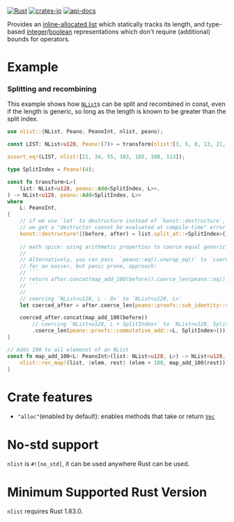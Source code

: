 [![Rust](https://github.com/rodrimati1992/nlist/workflows/Rust/badge.svg)](https://github.com/rodrimati1992/nlist/actions)
[![crates-io](https://img.shields.io/crates/v/nlist.svg)](https://crates.io/crates/nlist)
[![api-docs](https://docs.rs/nlist/badge.svg)](https://docs.rs/nlist/*)


Provides an [inline-allocated list] which statically tracks its length,
and type-based [integer]/[boolean] representations which 
don't require (additional) bounds for operators.

# Example

### Splitting and recombining

This example shows how [`NList`]s can be split and recombined in const,
even if the length is generic, 
so long as the length is known to be greater than the split index.

```rust
use nlist::{NList, Peano, PeanoInt, nlist, peano};

const LIST: NList<u128, Peano!(7)> = transform(nlist![3, 5, 8, 13, 21, 34, 55]);

assert_eq!(LIST, nlist![21, 34, 55, 103, 105, 108, 113]);

type SplitIndex = Peano!(4);

const fn transform<L>(
    list: NList<u128, peano::Add<SplitIndex, L>>,
) -> NList<u128, peano::Add<SplitIndex, L>>
where
    L: PeanoInt,
{
    // if we use `let` to destructure instead of `konst::destructure`,
    // we get a "destructor cannot be evaluated at compile-time" error as of Rust 1.83
    konst::destructure!{(before, after) = list.split_at::<SplitIndex>()}
    
    // math spice: using arithmetic properties to coerce equal generic lengths.
    // 
    // Alternatively, you can pass  `peano::eq().unwrap_eq()` to `coerce_len`
    // for an easier, but panic prone, approach:
    // ```
    // return after.concat(map_add_100(before)).coerce_len(peano::eq().unwrap_eq())
    // ```
    // 
    // coercing `NList<u128, L - 0>` to `NList<u128, L>`
    let coerced_after = after.coerce_len(peano::proofs::sub_identity::<L>());

    coerced_after.concat(map_add_100(before))
        // coercing `NList<u128, L + SplitIndex>` to `NList<u128, SplitIndex + L>`
        .coerce_len(peano::proofs::commutative_add::<L, SplitIndex>())
}

// Adds 100 to all elemenst of an NList
const fn map_add_100<L: PeanoInt>(list: NList<u128, L>) -> NList<u128, L> {
    nlist::rec_map!(list, |elem, rest| (elem + 100, map_add_100(rest)))
}
```

# Crate features

- `"alloc"`(enabled by default): enables methods that take or return [`Vec`] 

# No-std support

`nlist` is `#![no_std]`, it can be used anywhere Rust can be used.

# Minimum Supported Rust Version

`nlist` requires Rust 1.83.0.


[inline-allocated list]: https://docs.rs/nlist/latest/nlist/nlist/struct.NList.html  
[`NList`]: https://docs.rs/nlist/latest/nlist/nlist/struct.NList.html  
[integer]: https://docs.rs/nlist/latest/nlist/peano/trait.PeanoInt.html  
[boolean]: https://docs.rs/nlist/latest/nlist/boolean/trait.Boolean.html  
[`Vec`]: https://doc.rust-lang.org/std/vec/struct.Vec.html